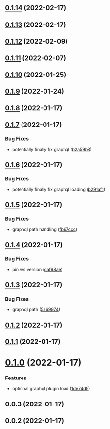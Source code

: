 ## [0.1.14](https://github.com/dsznajder/eslint-config-dsznajder/compare/v0.1.13...v0.1.14) (2022-02-17)

## [0.1.13](https://github.com/dsznajder/eslint-config-dsznajder/compare/v0.1.10...v0.1.13) (2022-02-17)

## [0.1.12](https://github.com/dsznajder/eslint-config-dsznajder/compare/v0.1.11...v0.1.12) (2022-02-09)

## [0.1.11](https://github.com/dsznajder/eslint-config-dsznajder/compare/v0.1.10...v0.1.11) (2022-02-07)

## [0.1.10](https://github.com/dsznajder/eslint-config-dsznajder/compare/v0.1.9...v0.1.10) (2022-01-25)

## [0.1.9](https://github.com/dsznajder/eslint-config-dsznajder/compare/v0.1.7...v0.1.9) (2022-01-24)

## [0.1.8](https://github.com/dsznajder/eslint-config-dsznajder/compare/v0.1.7...v0.1.8) (2022-01-17)

## [0.1.7](https://github.com/dsznajder/eslint-config-dsznajder/compare/v0.1.6...v0.1.7) (2022-01-17)


### Bug Fixes

* potentially finally fix graphql ([b2a59b8](https://github.com/dsznajder/eslint-config-dsznajder/commit/b2a59b8c29f4d2a056320c964f65ed088fe41592))

## [0.1.6](https://github.com/dsznajder/eslint-config-dsznajder/compare/v0.1.5...v0.1.6) (2022-01-17)


### Bug Fixes

* potentially finally fix graphql loading ([b291af1](https://github.com/dsznajder/eslint-config-dsznajder/commit/b291af138160341fd156f59b54e8e019d0374b54))

## [0.1.5](https://github.com/dsznajder/eslint-config-dsznajder/compare/v0.1.4...v0.1.5) (2022-01-17)


### Bug Fixes

* graphql path handling ([fb67ccc](https://github.com/dsznajder/eslint-config-dsznajder/commit/fb67ccca67e0589382221fe5f732ab2903431de5))

## [0.1.4](https://github.com/dsznajder/eslint-config-dsznajder/compare/v0.1.3...v0.1.4) (2022-01-17)


### Bug Fixes

* pin ws version ([caf98ae](https://github.com/dsznajder/eslint-config-dsznajder/commit/caf98aea36d31c4f5d1af2e8e12fefb62a487156))

## [0.1.3](https://github.com/dsznajder/eslint-config-dsznajder/compare/v0.1.2...v0.1.3) (2022-01-17)


### Bug Fixes

* graphql path ([5a69974](https://github.com/dsznajder/eslint-config-dsznajder/commit/5a69974b6d5837a993fcab5919bdfd6c72316842))

## [0.1.2](https://github.com/dsznajder/eslint-config-dsznajder/compare/v0.1.1...v0.1.2) (2022-01-17)

## [0.1.1](https://github.com/dsznajder/eslint-config-dsznajder/compare/v0.1.0...v0.1.1) (2022-01-17)

# [0.1.0](https://github.com/dsznajder/eslint-config-dsznajder/compare/v0.0.3...v0.1.0) (2022-01-17)


### Features

* optional graphql plugin load ([1de74d9](https://github.com/dsznajder/eslint-config-dsznajder/commit/1de74d96fc45865f8cedb4acea375f221d42f0e1))

## 0.0.3 (2022-01-17)

## 0.0.2 (2022-01-17)


